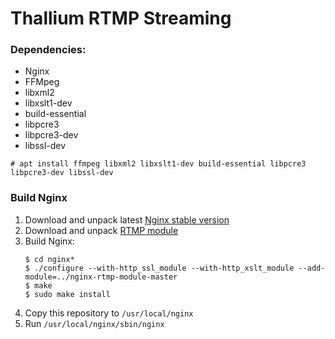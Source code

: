 # Thallium RTMP Streaming

### Dependencies:
- Nginx
- FFMpeg
- libxml2
- libxslt1-dev
- build-essential
- libpcre3
- libpcre3-dev
- libssl-dev

```
# apt install ffmpeg libxml2 libxslt1-dev build-essential libpcre3 libpcre3-dev libssl-dev
```

### Build Nginx

1. Download and unpack latest [Nginx stable version](http://nginx.org/en/download.html)
2. Download and unpack [RTMP module](https://github.com/arut/nginx-rtmp-module/archive/master.zip)
3. Build Nginx:
    ```
    $ cd nginx*
    $ ./configure --with-http_ssl_module --with-http_xslt_module --add-module=../nginx-rtmp-module-master
    $ make
    $ sudo make install
    ```
4. Copy this repository to ```/usr/local/nginx```
5. Run ```/usr/local/nginx/sbin/nginx```
